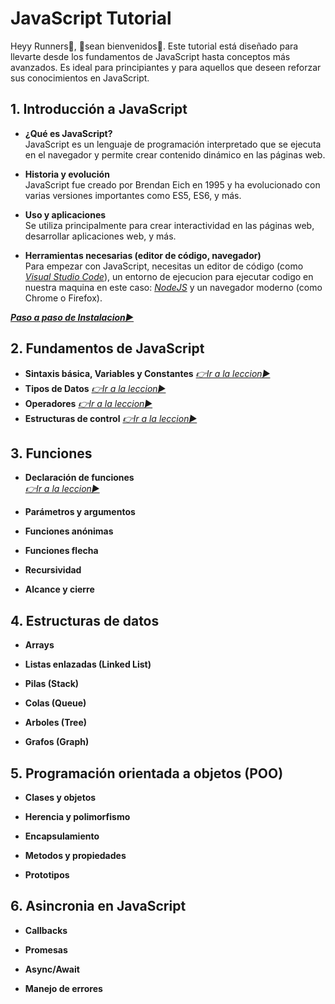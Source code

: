 
# JavaScript Tutorial

Heyy Runners🤖, 👋sean bienvenidos👋.
Este tutorial está diseñado para llevarte desde los fundamentos de JavaScript hasta conceptos más avanzados. Es ideal para principiantes y para aquellos que deseen reforzar sus conocimientos en JavaScript.

## 1. Introducción a JavaScript
- **¿Qué es JavaScript?**  
JavaScript es un lenguaje de programación interpretado que se ejecuta en el navegador y permite crear contenido dinámico en las páginas web.

- **Historia y evolución**  
JavaScript fue creado por Brendan Eich en 1995 y ha evolucionado con varias versiones importantes como ES5, ES6, y más.

- **Uso y aplicaciones**  
Se utiliza principalmente para crear interactividad en las páginas web, desarrollar aplicaciones web, y más.

- **Herramientas necesarias (editor de código, navegador)**  
Para empezar con JavaScript, necesitas un editor de código (como [*Visual Studio Code*](https://code.visualstudio.com)), un entorno de ejecucion para ejecutar codigo en nuestra maquina en este caso: [*NodeJS*](https://nodejs.org/en) y un navegador moderno (como Chrome o Firefox).


**[*Paso a paso de Instalacion▶️*](./docs/1-Instalacion.md)**


## 2. Fundamentos de JavaScript
- **Sintaxis básica, Variables y Constantes**
[*👉Ir a la leccion▶️*](./docs/2.1-FundamentosJS.md)
- **Tipos de Datos**
[*👉Ir a la leccion▶️*](./docs/2.2-TiposDatos.md)
- **Operadores**
[*👉Ir a la leccion▶️*](./docs/2.3-Operadores.md)
- **Estructuras de control**
[*👉Ir a la leccion▶️*](./docs/2.4-EstructurasControl.md)

## 3. Funciones
- **Declaración de funciones**  
[*👉Ir a la leccion▶️*](./docs/3.1-DeclaracionFunciones.md)
- **Parámetros y argumentos**  

- **Funciones anónimas**  

- **Funciones flecha**  

- **Recursividad**

- **Alcance y cierre**  

## 4. Estructuras de datos

- **Arrays**

- **Listas enlazadas (Linked List)**

- **Pilas (Stack)**

- **Colas (Queue)**

- **Arboles (Tree)**

- **Grafos (Graph)**

## 5. Programación orientada a objetos (POO)

- **Clases y objetos**

- **Herencia y polimorfismo**

- **Encapsulamiento**

- **Metodos y propiedades**

- **Prototipos**

## 6. Asincronia en JavaScript

- **Callbacks**

- **Promesas**

- **Async/Await**

- **Manejo de errores**
